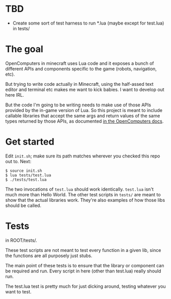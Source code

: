 
# TBD
- Create some sort of test harness to run \*.lua (maybe except for test.lua) in 
  tests/

# The goal
OpenComputers in minecraft uses Lua code and it exposes a bunch of different 
APIs and components specific to the game (robots, navigation, etc).  

But trying to write code actually in Minecraft, using the half-assed text editor 
and terminal etc makes me want to kick babies.  I want to develop out here IRL.

But the code I'm going to be writing needs to make use of those APIs provided by 
the in-game version of Lua.  So this project is meant to include callable 
libraries that accept the same args and return values of the same types returned 
by those APIs, as documented [in the OpenComputers docs](https://ocdoc.cil.li/).

# Get started
Edit `init.sh`; make sure its path matches wherever you checked this repo out 
to.  Next:
```shell
$ source init.sh
$ lua tests/test.lua
$ ./tests/test.lua
```
The two invocations of `test.lua` should work identically.  `test.lua` isn't 
much more than Hello World.  The other test scripts in `tests/` are meant to 
show that the actual libraries work.  They're also examples of how those libs 
should be called.

# Tests
in ROOT/tests/.

These test scripts are not meant to test every function in a given lib, since 
the functions are all purposely just stubs.

The main point of these tests is to ensure that the library or component can be 
required and run.  Every script in here (other than test.lua) really should run.

The test.lua test is pretty much for just dicking around, testing whatever you 
want to test.


